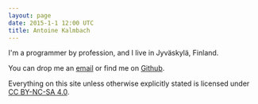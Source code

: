 ```yaml
---
layout: page
date: 2015-1-1 12:00 UTC
title: Antoine Kalmbach 
---
```


I'm a programmer by profession, and I live in Jyväskylä, Finland.

You can drop me an [email](mailto:ane@iki.fi) or find me on
[Github](https://github.com/ane).

Everything on this site unless otherwise explicitly stated is licensed under
[CC BY-NC-SA 4.0](https://creativecommons.org/licenses/by-nc-sa/4.0/).

